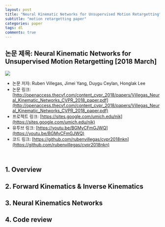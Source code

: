 ```yaml
---
layout: post
title: "Neural Kinematic Networks for Unsupervised Motion Retargetting"
subtitle: "motion retargetting paper"
categories: paper
tags: dl
comments: true
---
```


## 논문 제목: Neural Kinematic Networks for Unsupervised Motion Retargetting [2018 March]
<img src="https://www.dropbox.com/s/qnjkud2nqgjn0qp/Screenshot%202018-07-29%2013.02.13.png?dl=1">

- 논문 저자: Ruben Villegas, Jimei Yang, Duygu Ceylan, Honglak Lee
- 논문 링크: [http://openaccess.thecvf.com/content_cvpr_2018/papers/Villegas_Neural_Kinematic_Networks_CVPR_2018_paper.pdf](http://openaccess.thecvf.com/content_cvpr_2018/papers/Villegas_Neural_Kinematic_Networks_CVPR_2018_paper.pdf)
- 프로젝트 링크: [https://sites.google.com/umich.edu/nik](https://sites.google.com/umich.edu/nik)
- 유투브 링크: [https://youtu.be/BGMyCFmGJWQ](https://youtu.be/BGMyCFmGJWQ)
- 코드 링크: [https://github.com/rubenvillegas/cvpr2018nkn](https://github.com/rubenvillegas/cvpr2018nkn)
<br>

## 1. Overview 

## 2. Forward Kinematics & Inverse Kinematics

## 3. Neural Kinematics Networks

## 4. Code review